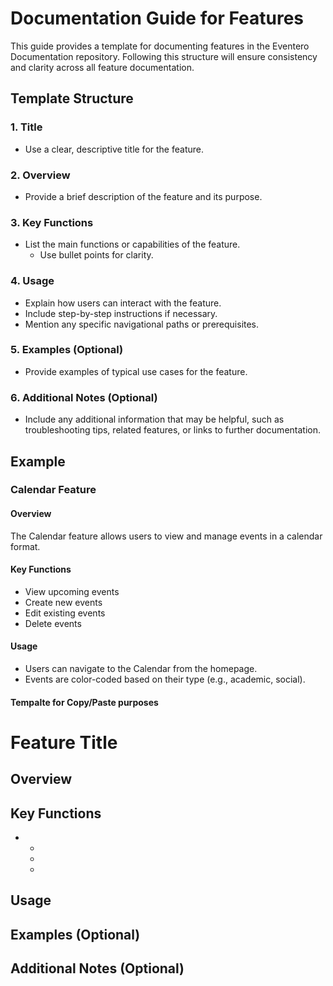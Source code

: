 # Documentation Guide for Features

This guide provides a template for documenting features in the Eventero Documentation repository. Following this structure will ensure consistency and clarity across all feature documentation.

## Template Structure

### 1. Title
- Use a clear, descriptive title for the feature.

### 2. Overview
- Provide a brief description of the feature and its purpose.

### 3. Key Functions
- List the main functions or capabilities of the feature.
  - Use bullet points for clarity.

### 4. Usage
- Explain how users can interact with the feature.
- Include step-by-step instructions if necessary.
- Mention any specific navigational paths or prerequisites.

### 5. Examples (Optional)
- Provide examples of typical use cases for the feature.

### 6. Additional Notes (Optional)
- Include any additional information that may be helpful, such as troubleshooting tips, related features, or links to further documentation.

## Example

### Calendar Feature

#### Overview
The Calendar feature allows users to view and manage events in a calendar format.

#### Key Functions
- View upcoming events
- Create new events
- Edit existing events
- Delete events

#### Usage
- Users can navigate to the Calendar from the homepage.
- Events are color-coded based on their type (e.g., academic, social).

#### Tempalte for Copy/Paste purposes

# Feature Title

## Overview
<!-- Provide a brief description of the feature and its purpose. -->

## Key Functions
- <!-- List the main functions or capabilities of the feature. -->
  - 
  - 
  - 

## Usage
<!-- Explain how users can interact with the feature. -->
<!-- Include step-by-step instructions if necessary. -->
<!-- Mention any specific navigational paths or prerequisites. -->

## Examples (Optional)
<!-- Provide examples of typical use cases for the feature. -->

## Additional Notes (Optional)
<!-- Include any additional information that may be helpful, such as troubleshooting tips, related features, or links to further documentation. -->

